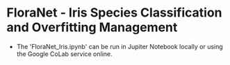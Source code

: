 # FloraNet - Iris Species Classification and Overfitting Management

- The 'FloraNet_Iris.ipynb' can be run in Jupiter Notebook locally or using the Google CoLab service online.
